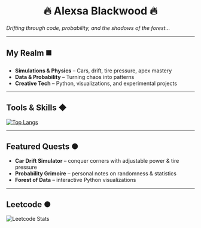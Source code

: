 <h1 align="center">🔥 Alexsa Blackwood 🔥</h1>  

*Drifting through code, probability, and the shadows of the forest…*

---

## My Realm ◼️
- **Simulations & Physics** – Cars, drift, tire pressure, apex mastery  
- **Data & Probability** – Turning chaos into patterns  
- **Creative Tech** – Python, visualizations, and experimental projects  

---


## Tools & Skills ◆

[![Top Langs](https://github-readme-stats.vercel.app/api/top-langs/?username=AlexsaBlackwood&layout=compact&theme=github_dark_dimmed&show_icons=true)
](https://github.com/anuraghazra/github-readme-stats) 




---

## Featured Quests ●
- **Car Drift Simulator** – conquer corners with adjustable power & tire pressure  
- **Probability Grimoire** – personal notes on randomness & statistics  
- **Forest of Data** – interactive Python visualizations  

---
## Leetcode ●

![Leetcode Stats](https://leetcard.jacoblin.cool/agaltsovaaa2312)



